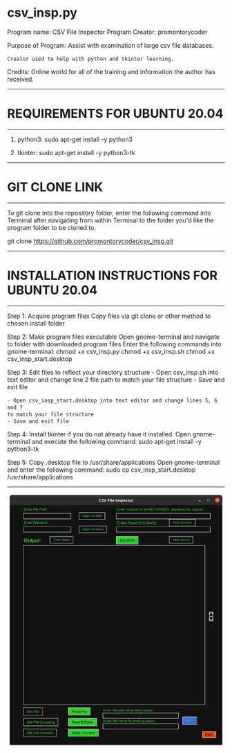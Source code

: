 # csv_insp.py

Program name: CSV File Inspector
Program Creator: promontorycoder

Purpose of Program: 
    Assist with examination of large csv file databases.
            
    Creator used to help with python and tkinter learning.

Credits:
    Online world for all of the training and information the author has
    received.        

________________________________________________________________________________

# REQUIREMENTS FOR UBUNTU 20.04
________________________________________________________________________________

1. python3:
    sudo apt-get install -y python3
    
2. tkinter: 
    sudo apt-get install -y python3-tk 

________________________________________________________________________________

# GIT CLONE LINK
________________________________________________________________________________

To git clone into the repository folder, enter the following command into 
Terminal after navigating from within Terminal to the folder you'd like the
program folder to be cloned to.

git clone https://github.com/promontorycoder/csv_insp.git
________________________________________________________________________________

# INSTALLATION INSTRUCTIONS FOR UBUNTU 20.04
________________________________________________________________________________

Step 1: Acquire program files
    Copy files via git clone or other method to chosen install folder

Step 2: Make program files executable
    Open gnome-terminal and navigate to folder with downloaded program files
    Enter the following commands into gnome-terminal:
        chmod +x csv_insp.py
        chmod +x csv_insp.sh
        chmod +x csv_insp_start.desktop
        
Step 3: Edit files to reflect your directory structure
    - Open csv_insp.sh into text editor and change line 2 file path to match 
    your file structure
    - Save and exit file
    
    - Open csv_insp_start.desktop into text editor and change lines 5, 6 and 7 
    to match your file structure
    - Save and exit file
    
Step 4: Install tkinter if you do not already have it installed.
    Open gnome-terminal and execute the following command:
        sudo apt-get install -y python3-tk
        
Step 5: Copy .desktop file to /usr/share/applications
    Open gnome-terminal and enter the following command:
        sudo cp csv_insp_start.desktop /usr/share/applications
________________________________________________________________________________

![Screenshot](Screenshot01.png)

